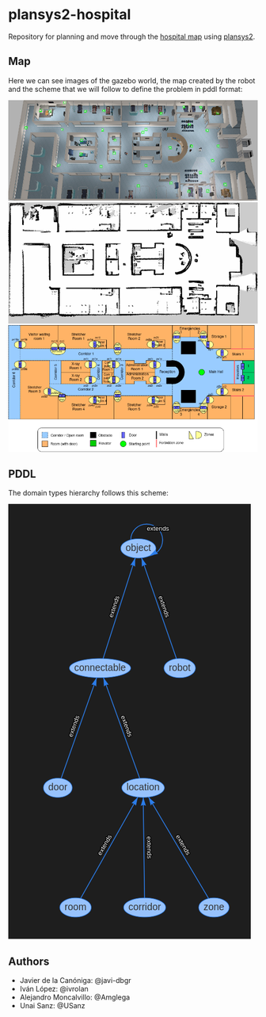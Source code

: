 # plansys2-hospital
Repository for planning and move through the [hospital map](https://github.com/aws-robotics/aws-robomaker-hospital-world#readme) using [plansys2](https://intelligentroboticslab.gsyc.urjc.es/ros2_planning_system.github.io/).

## Map
Here we can see images of the gazebo world, the map created by the robot and the scheme that we will follow to define the problem in pddl format:

![gazebo world image](imgs/aws_hospital_top_view.png)
![robot map image](imgs/reversed_hospital_map.png)
![scheme map image](imgs/hospital_map_scheme.png)

## PDDL
The domain types hierarchy follows this scheme:

![domain types hierarchy](imgs/domain_types_hierarchy.png)

## Authors

 - Javier de la Canóniga: @javi-dbgr
 - Iván López: @ivrolan
 - Alejandro Moncalvillo: @Amglega
 - Unai Sanz: @USanz
